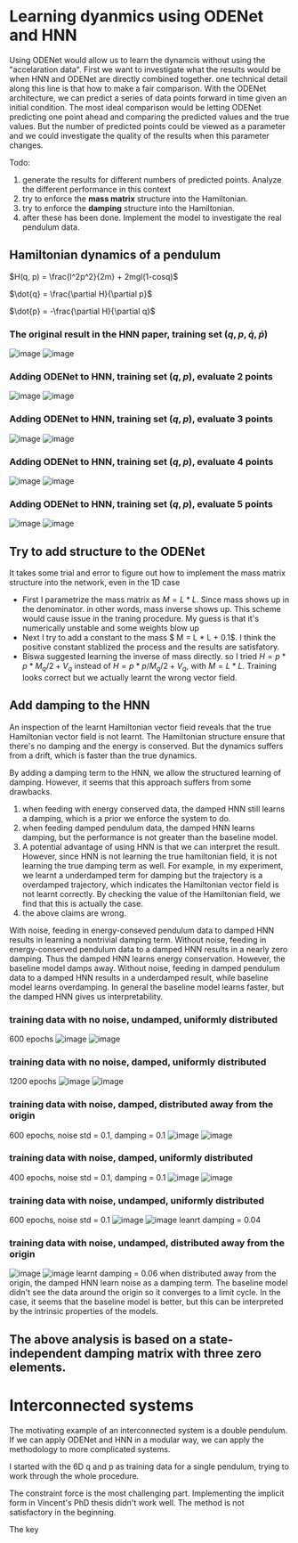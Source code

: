 # Learning dyanmics using ODENet and HNN

Using ODENet would allow us to learn the dynamcis without using the "accelaration data". First we want to investigate what the results would be when HNN and ODENet are directly combined together. one technical detail along this line is that how to make a fair comparison. With the ODENet architecture, we can predict a series of data points forward in time given an initial condition. The most ideal comparison would be letting ODENet predicting one point ahead and comparing the predicted values and the true values. But the number of predicted points could be viewed as a parameter and we could investigate the quality of the results when this parameter changes. 

Todo: 
1. generate the results for different numbers of predicted points. Analyze the different performance in this context
2. try to enforce the **mass matrix** structure into the Hamiltonian.
3. try to enforce the **damping** structure into the Hamiltonian.
4. after these has been done. Implement the model to investigate the real pendulum data. 

## Hamiltonian dynamics of a pendulum 
$H(q, p) = \frac{l^2p^2}{2m} + 2mgl(1-cosq)$

$\dot{q} = \frac{\partial H}{\partial p}$

$\dot{p} = -\frac{\partial H}{\partial q}$

### The original result in the HNN paper, training set $(q, p, \dot{q}, \dot{p})$

![image](figures/pend.png)
![image](figures/pend-integration.png)

### Adding ODENet to HNN, training set $(q,p)$, evaluate 2 points

![image](figures/pend-p2.png)
![image](figures/pend-p2-integration.png)

### Adding ODENet to HNN, training set $(q,p)$, evaluate 3 points

![image](figures/pend-p3.png)
![image](figures/pend-p3-integration.png)

### Adding ODENet to HNN, training set $(q,p)$, evaluate 4 points

![image](figures/pend-p4.png)
![image](figures/pend-p4-integration.png)

### Adding ODENet to HNN, training set $(q,p)$, evaluate 5 points

![image](figures/pend-p5.png)
![image](figures/pend-p5-integration.png)

## Try to add structure to the ODENet

It takes some trial and error to figure out how to implement the mass matrix structure into the network, even in the 1D case
- First I parametrize the mass matrix as $M = L * L$. Since mass shows up in the denominator. in other words, mass inverse shows up. This scheme would cause issue in the traning procedure. My guess is that it's numerically unstable and some weights blow up
- Next I try to add a constant to the mass $ M = L * L + 0.1$. I think the positive constant stablized the process and the results are satisfatory.
- Biswa suggested learning the inverse of mass directly. so I tried $H = p * p * M_q /2 + V_q$ instead of $H = p * p / M_q /2 + V_q$, with $M = L * L$. Training looks correct but we actually learnt the wrong vector field.

## Add damping to the HNN
An inspection of the learnt Hamiltonian vector fieid reveals that the true Hamiltonian vector field is not learnt. The Hamiltonian structure ensure that there's no damping and the energy is conserved. But the dynamics suffers from a drift, which is faster than the true dynamics. 

By adding a damping term to the HNN, we allow the structured learning of damping. However, it seems that this approach suffers from some drawbacks. 
1. when feeding with energy conserved data, the damped HNN still learns a damping, which is a prior we enforce the system to do.
2. when feeding damped pendulum data, the damped HNN learns damping, but the performance is not greater than the baseline model. 
3. A potential advantage of using HNN is that we can interpret the result. However, since HNN is not learning the true hamiltonian field, it is not learning the true damping term as well. For example, in my experiment, we learnt a underdamped term for damping but the trajectory is a overdamped trajectory, which indicates the Hamiltonian vector field is not learnt correctly. By checking the value of the Hamiltonian field, we find that this is actually the case. 
4. the above claims are wrong.

With noise, feeding in energy-conseved pendulum data to damped HNN results in learning a nontrivial damping term. 
Without noise, feeding in energy-conserved pendulum data to a damped HNN results in a nearly zero damping. Thus the damped HNN learns energy conservation. However, the baseline model damps away. 
Without noise, feeding in damped pendulum data to a damped HNN results in a underdamped result, while baseline model learns overdamping. In general the baseline model learns faster, but the damped HNN gives us interpretability. 

### **training data with no noise, undamped, uniformly distributed**
600 epochs
![image](figures/pend-damp-p4-undamp-data.png)
![image](figures/pend-damp-p4-integration-undamp-data.png)

### **training data with no noise, damped, uniformly distributed**
1200 epochs
![image](figures/pend-damp-p4-damp-data.png)
![image](figures/pend-damp-p4-integration-damp-data.png)

### **training data with noise, damped, distributed away from the origin**
600 epochs, noise std = 0.1, damping = 0.1
![image](figures/pend-damp-p4-noisy.png)
![image](figures/pend-damp-p4-integration-noisy.png)

### **training data with noise, damped, uniformly distributed**
400 epochs, noise std = 0.1, damping = 0.1
![image](figures/pend-damp-p4-noisy-uni.png)
![image](figures/pend-damp-p4-integration-noisy-uni.png)

### **training data with noise, undamped, uniformly distributed**
600 epochs, noise std = 0.1
![image](figures/pend-damp-p4-noisy-undamp-uni.png)
![image](figures/pend-damp-p4-integration-noisy-undamp-uni.png)
leanrt damping = 0.04
### **training data with noise, undamped, distributed away from the origin**
![image](figures/pend-damp-p4-noisy-undamp.png)
![image](figures/pend-damp-p4-integration-noisy-undamp.png)
learnt damping = 0.06
when distributed away from the origin, the damped HNN learn noise as a damping term. The baseline model didn't see the data around the origin so it converges to a limit cycle. In the case, it seems that the baseline model is better, but this can be interpreted by the intrinsic properties of the models.


The above analysis is based on a state-independent damping matrix with three zero elements.
---

# Interconnected systems
The motivating example of an interconnected system is a double pendulum. If we can apply ODENet and HNN in a modular way, we can apply the methodology to more complicated systems. 

I started with the 6D q and p as training data for a single pendulum, trying to work through the whole procedure.

The constraint force is the most challenging part. Implementing the implicit form in Vincent's PhD thesis didn't work well. The method is not satisfactory in the beginning.

The key 